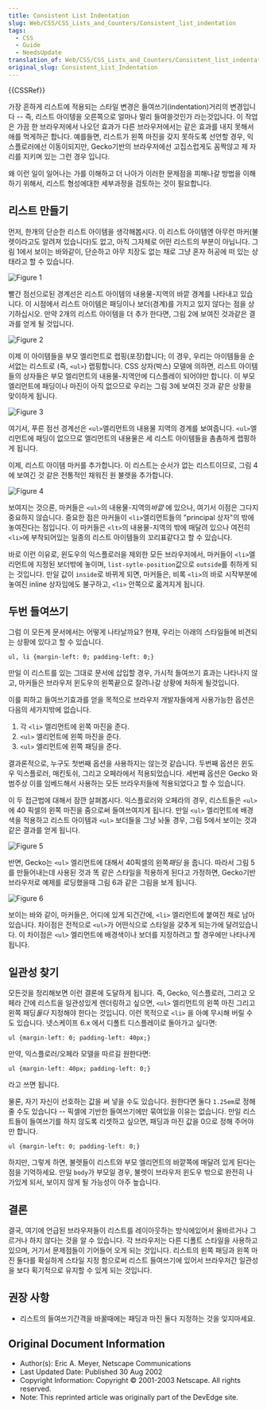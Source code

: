 ```yaml
---
title: Consistent List Indentation
slug: Web/CSS/CSS_Lists_and_Counters/Consistent_list_indentation
tags:
  - CSS
  - Guide
  - NeedsUpdate
translation_of: Web/CSS/CSS_Lists_and_Counters/Consistent_list_indentation
original_slug: Consistent_List_Indentation
---
```


{{CSSRef}}

가장 흔하게 리스트에 적용되는 스타일 변경은 들여쓰기(indentation)거리의 변경입니다 -- 즉, 리스트 아이텡을 오른쪽으로 얼마나 멀리 들여쓸것인가 라는것입니다. 이 작업은 가끔 한 브라우저에서 나오던 효과가 다른 브라우저에서는 같은 효과를 내지 못해서 애를 먹게하곤 합니다. 예를들면, 리스트가 왼쪽 마진을 갖지 못하도록 선언할 경우, 익스플로러에선 이동이되지만, Gecko기반의 브라우저에선 고집스럽게도 꼼짝않고 제 자리를 지키며 있는 그런 경우 입니다.

왜 이런 일이 일어나는 가를 이해하고 더 나아가 이러한 문제점을 피해나갈 방법을 이해하기 위해서, 리스트 형성에대한 세부과정을 검토하는 것이 필요합니다.

## 리스트 만들기

먼저, 한개의 단순한 리스트 아이템을 생각해봅시다. 이 리스트 아이템엔 아무런 마커(불렛이라고도 알려져 있습니다)도 없고, 아직 그자체로 어떤 리스트의 부분이 아닙니다. 그림 1에서 보이는 바와같이, 단순하고 아무 치장도 없는 채로 그냥 혼자 허공에 떠 있는 상태라고 할 수 있습니다.

![Figure 1](/@api/deki/files/619/=Consistent-list-indentation-figure1.gif)

빨간 점선으로된 경계선은 리스트 아이템의 내용물-지역의 바깥 경계를 나타내고 있습니다. 이 시점에서 리스트 아이템은 패딩이나 보더(경계)를 가지고 있지 않다는 점을 상기하십시오. 만약 2개의 리스트 아이템을 더 추가 한다면, 그림 2에 보여진 것과같은 결과를 얻게 될 것입니다.

![Figure 2](/@api/deki/files/620/=Consistent-list-indentation-figure2.gif)

이제 이 아이템들을 부모 엘리먼트로 랩핑(포장)합니다; 이 경우, 우리는 아이템들을 순서없는 리스트로 (즉, `<ul>`) 랩핑합니다. CSS 상자(박스) 모델에 의하면, 리스트 아이템들의 상자들은 부모 엘리먼트의 내용물-지역안에 디스플레이 되어야만 합니다. 이 부모 엘리먼트에 패딩이나 마진이 아직 없으므로 우리는 그림 3에 보여진 것과 같은 상황을 맞이하게 됩니다.

![Figure 3](/@api/deki/files/621/=Consistent-list-indentation-figure3.gif)

여기서, 푸른 점선 경계선은 `<ul>`엘리먼트의 내용물 지역의 경계를 보여줍니다. `<ul>`엘리먼트에 패딩이 없으므로 엘리먼트의 내용물은 세 리스트 아이템들을 촘촘하게 랩핑하게 됩니다.

이제, 리스트 아이템 마커를 추가합니다. 이 리스트는 순서가 없는 리스트이므로, 그림 4에 보여긴 것 같은 전통적인 채워진 원 불렛을 추가합니다.

![Figure 4](/@api/deki/files/622/=Consistent-list-indentation-figure4.gif)

보여지는 것으론, 마커들은 `<ul>`의 내용물-지역의*바깥* 에 있으나, 여기서 이점은 그다지 중요하지 않습니다. 중요한 점은 마커들이 `<li>`엘리먼트들의 "principal 상자"의 밖에 놓여진다는 점입니다. 이 마커들은 `<lt>`의 내용물-지역의 밖에 매달려 있으나 여전히 `<li>`에 부착되어있는 일종의 리스트 아이템들의 꼬리표같다고 할 수 있습니다.

바로 이런 이유로, 윈도우의 익스플로러을 제외한 모든 브라우저에서, 마커들이 `<li>`엘리먼트에 지정된 보더밖에 놓이며, `list-sytle-position`값으로 `outside`를 취하게 되는 것입니다. 만일 값이 `inside`로 바뀌게 되면, 마커들은, 비록 `<li>`의 바로 시작부분에 놓여진 inline 상자임에도 불구하고, `<li>` 안쪽으로 옯겨지게 됩니다.

## 두번 들여쓰기

그럼 이 모든게 문서에서는 어떻게 나타날까요? 현재, 우리는 아래의 스타일들에 비견되는 상황에 있다고 할 수 있습니다.

```
ul, li {margin-left: 0; padding-left: 0;}
```

만일 이 리스트를 있는 그대로 문서에 삽입할 경우, 가시적 들여쓰기 효과는 나타나지 않고, 마커들은 브라우저 윈도우의 왼쪽끝으로 잘려나갈 상황에 처하게 될것입니다.

이를 피하고 들여쓰기효과를 얻을 목적으로 브라우저 개발자들에게 사용가능한 옵션은 다음의 세가지밖에 없습니다.

1. 각 `<li>` 엘리먼트에 왼쪽 마진을 준다.
2. `<ul>` 엘리먼트에 왼쪽 마진을 준다.
3. `<ul>` 엘리먼트에 왼쪽 패딩을 준다.

결과론적으로, 누구도 첫번째 옵션을 사용하지는 않는것 같습니다. 두번째 옵션은 윈도우 익스플로러, 매킨토쉬, 그리고 오페라에서 적용되었습니다. 세번째 옵션은 Gecko 와 범주상 이를 임베드해서 사용하는 모든 브라우저들에 적용되었다고 할 수 있습니다.

이 두 접근법에 대해서 잠깐 살펴봅시다. 익스플로러와 오페라의 경우, 리스트들은 `<ul>`에 40 픽셀의 왼쪽 마진을 줌으로써 들여쓰여지게 됩니다. 만일 `<ul>` 엘리먼트에 배경색을 적용하고 리스트 아이템과 `<ul>` 보더들을 그냥 놔둘 경우, 그림 5에서 보이는 것과 같은 결과를 얻게 됩니다.

![Figure 5](consistent-list-indentation-figure5.gif)

반면, Gecko는 `<ul>` 엘리먼트에 대해서 40픽셀의 왼쪽*패딩* 을 줍니다. 따라서 그림 5를 만들어내는데 사용된 것과 똑 같은 스타일을 적용하게 된다고 가정하면, Gecko기반 브라우저로 예제를 로딩했을때 그림 6과 같은 그림을 보게 됩니다.

![Figure 6](consistent-list-indentation-figure6.gif)

보이는 바와 같이, 마커들은, 어디에 있게 되건간에, `<li>` 엘리먼트에 붙여진 채로 남아 있습니다. 차이점은 전적으로 `<ul>`가 어떤식으로 스타일을 갖추게 되는가에 달려있습니다. 이 차이점은 `<ul>` 엘리먼트에 배경색이나 보더를 지정하려고 할 경우에만 나타나게 됩니다.

## 일관성 찾기

모든것을 정리해보면 이런 결론에 도달하게 됩니다. 즉, Gecko, 익스플로러, 그리고 오페라 간에 리스트을 일관성있게 렌더링하고 싶으면, `<ul>` 엘리먼트의 왼쪽 마진 그리고 왼쪽 패딩*둘다* 지정해야 한다는 것입니다. 이런 목적으로 `<li>` 을 아예 무시해 버릴 수도 있습니다. 넷스케이프 6.x 에서 디폴트 디스플레이로 돌아가고 싶다면:

```
ul {margin-left: 0; padding-left: 40px;}
```

만약, 익스플로러/오페라 모델을 따르길 원한다면:

```
ul {margin-left: 40px; padding-left: 0;}
```

라고 쓰면 됩니다.

물론, 자기 자신이 선호하는 값을 써 넣을 수도 있습니다. 원한다면 둘다 `1.25em`로 정해 줄 수도 있습니다 -- 픽셀에 기반한 들여쓰기에만 묶여있을 이유는 없습니다. 만일 리스트들이 들여쓰기를 하지 않도록 리셋하고 싶으면, 패딩과 마진 값을 0으로 정해 주어야만 합니다.

```
ul {margin-left: 0; padding-left: 0;}
```

하지만, 그렇게 하면, 불렛들이 리스트와 부모 엘리먼트의 바깥쪽에 매달려 있게 된다는 점을 기억하세요. 만일 `body`가 부모일 경우, 불렛이 브라우저 윈도우 밖으로 완전히 나가있게 되서, 보이지 않게 될 가능성이 아주 높습니다.

## 결론

결국, 여기에 언급된 브라우져들이 리스트를 레이아웃하는 방식에있어서 올바르거나 그르거나 하지 않다는 것을 알 수 있습니다. 각 브라우저는 다른 디폴트 스타일을 사용하고 있으며, 거기서 문제점들이 기어들어 오게 되는 것입니다. 리스트의 왼쪽 패딩과 왼쪽 마진 둘다를 확실하게 스타일 지정 함으로써 리스트 들여쓰기에 있어서 브라우저간 일관성을 보다 획기적으로 유지할 수 있게 되는 것입니다.

## 권장 사항

- 리스트의 들여쓰기간격을 바꿀때에는 패딩과 마진 둘다 지정하는 것을 잊지마세요.

## Original Document Information

- Author(s): Eric A. Meyer, Netscape Communications
- Last Updated Date: Published 30 Aug 2002
- Copyright Information: Copyright © 2001-2003 Netscape. All rights reserved.
- Note: This reprinted article was originally part of the DevEdge site.
